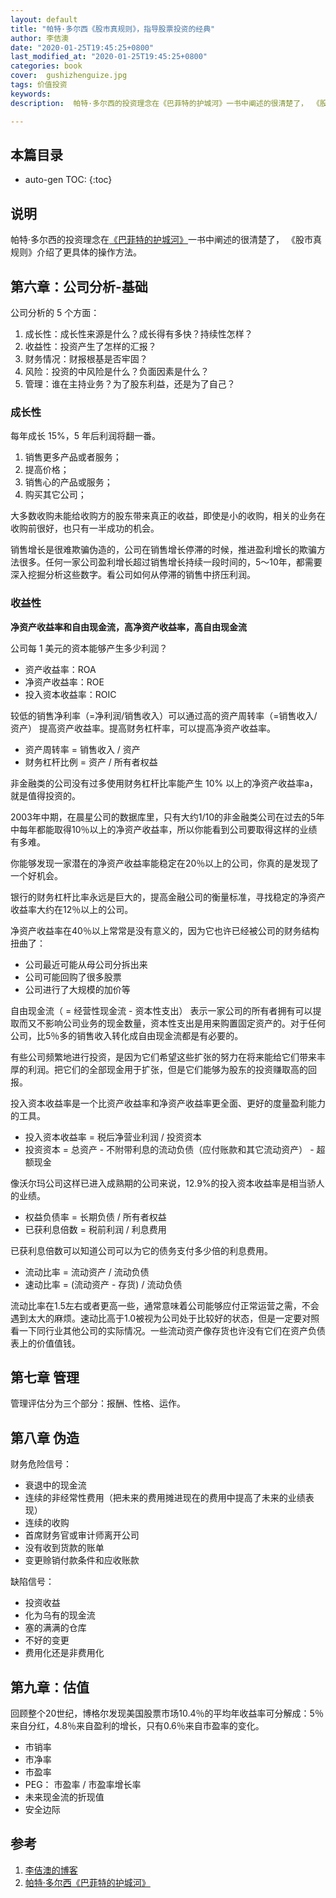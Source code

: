 ```yaml
---
layout: default
title: "帕特·多尔西《股市真规则》，指导股票投资的经典"
author: 李佶澳
date: "2020-01-25T19:45:25+0800"
last_modified_at: "2020-01-25T19:45:25+0800"
categories: book
cover:  gushizhenguize.jpg
tags: 价值投资
keywords:
description:  帕特·多尔西的投资理念在《巴菲特的护城河》一书中阐述的很清楚了， 《股市真规则》介绍了更具体的操作方法

---
```


## 本篇目录

* auto-gen TOC:
{:toc}

## 说明

帕特·多尔西的投资理念在[《巴菲特的护城河》][2]一书中阐述的很清楚了， 《股市真规则》介绍了更具体的操作方法。

## 第六章：公司分析-基础

公司分析的 5 个方面：

1. 成长性：成长性来源是什么？成长得有多快？持续性怎样？
2. 收益性：投资产生了怎样的汇报？
3. 财务情况：财报根基是否牢固？
4. 风险：投资的中风险是什么？负面因素是什么？
5. 管理：谁在主持业务？为了股东利益，还是为了自己？

### 成长性

每年成长 15%，5 年后利润将翻一番。

1. 销售更多产品或者服务；
2. 提高价格；
3. 销售心的产品或服务；
4. 购买其它公司；

大多数收购未能给收购方的股东带来真正的收益，即使是小的收购，相关的业务在收购前很好，也只有一半成功的机会。

销售增长是很难欺骗伪造的，公司在销售增长停滞的时候，推进盈利增长的欺骗方法很多。任何一家公司盈利增长超过销售增长持续一段时间的，5～10年，都需要深入挖掘分析这些数字。看公司如何从停滞的销售中挤压利润。

### 收益性

**净资产收益率和自由现金流，高净资产收益率，高自由现金流**

公司每 1 美元的资本能够产生多少利润？

* 资产收益率：ROA
* 净资产收益率：ROE
* 投入资本收益率：ROIC

较低的销售净利率（=净利润/销售收入）可以通过高的资产周转率（=销售收入/资产） 提高资产收益率。提高财务杠杆率，可以提高净资产收益率。

* 资产周转率   = 销售收入 / 资产 
* 财务杠杆比例 = 资产 / 所有者权益

非金融类的公司没有过多使用财务杠杆比率能产生 10% 以上的净资产收益率a，就是值得投资的。

2003年中期，在晨星公司的数据库里，只有大约1/10的非金融类公司在过去的5年中每年都能取得10％以上的净资产收益率，所以你能看到公司要取得这样的业绩有多难。

你能够发现一家潜在的净资产收益率能稳定在20％以上的公司，你真的是发现了一个好机会。

银行的财务杠杆比率永远是巨大的，提高金融公司的衡量标准，寻找稳定的净资产收益率大约在12％以上的公司。

净资产收益率在40％以上常常是没有意义的，因为它也许已经被公司的财务结构扭曲了：

* 公司最近可能从母公司分拆出来
* 公司可能回购了很多股票
* 公司进行了大规模的加价等

自由现金流（ = 经营性现金流 - 资本性支出） 表示一家公司的所有者拥有可以提取而又不影响公司业务的现金数量，资本性支出是用来购置固定资产的。对于任何公司，比5％多的销售收入转化成自由现金流都是有必要的。

有些公司频繁地进行投资，是因为它们希望这些扩张的努力在将来能给它们带来丰厚的利润。把它们的全部现金用于扩张，但是它们能够为股东的投资赚取高的回报。

投入资本收益率是一个比资产收益率和净资产收益率更全面、更好的度量盈利能力的工具。

* 投入资本收益率  = 税后净营业利润 /  投资资本
* 投资资本        = 总资产 - 不附带利息的流动负债（应付账款和其它流动资产） - 超额现金

像沃尔玛公司这样已进入成熟期的公司来说，12.9%的投入资本收益率是相当骄人的业绩。

* 权益负债率      = 长期负债 / 所有者权益
* 已获利息倍数    = 税前利润 / 利息费用

已获利息倍数可以知道公司可以为它的债务支付多少倍的利息费用。

* 流动比率        = 流动资产 / 流动负债
* 速动比率        = (流动资产 - 存货) / 流动负债

流动比率在1.5左右或者更高一些，通常意味着公司能够应付正常运营之需，不会遇到太大的麻烦。速动比高于1.0被视为公司处于比较好的状态，但是一定要对照看一下同行业其他公司的实际情况。一些流动资产像存货也许没有它们在资产负债表上的价值值钱。

## 第七章 管理

管理评估分为三个部分：报酬、性格、运作。

## 第八章 伪造

财务危险信号：

* 衰退中的现金流
* 连续的非经常性费用（把未来的费用摊进现在的费用中提高了未来的业绩表现）
* 连续的收购
* 首席财务官或审计师离开公司
* 没有收到货款的账单
* 变更赊销付款条件和应收账款

缺陷信号：

* 投资收益
* 化为乌有的现金流
* 塞的满满的仓库
* 不好的变更
* 费用化还是非费用化

## 第九章：估值

回顾整个20世纪，博格尔发现美国股票市场10.4％的平均年收益率可分解成：5％来自分红，4.8％来自盈利的增长，只有0.6％来自市盈率的变化。

* 市销率
* 市净率
* 市盈率
* PEG： 市盈率 / 市盈率增长率
* 未来现金流的折现值
* 安全边际



## 参考

1. [李佶澳的博客][1]
2. [帕特·多尔西《巴菲特的护城河》][2]


[1]: https://www.lijiaocn.com "李佶澳的博客"
[2]: https://www.lijiaocn.com/money/book/2020/01/11/ba-fei-te-hu-cheng-he/ "帕特·多尔西《巴菲特的护城河》"
